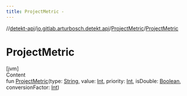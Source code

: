 ```yaml
---
title: ProjectMetric -
---
```

//[detekt-api](../../index.md)/[io.gitlab.arturbosch.detekt.api](../index.md)/[ProjectMetric](index.md)/[ProjectMetric](-project-metric.md)



# ProjectMetric  
[jvm]  
Content  
fun [ProjectMetric](-project-metric.md)(type: [String](https://kotlinlang.org/api/latest/jvm/stdlib/kotlin/-string/index.html), value: [Int](https://kotlinlang.org/api/latest/jvm/stdlib/kotlin/-int/index.html), priority: [Int](https://kotlinlang.org/api/latest/jvm/stdlib/kotlin/-int/index.html), isDouble: [Boolean](https://kotlinlang.org/api/latest/jvm/stdlib/kotlin/-boolean/index.html), conversionFactor: [Int](https://kotlinlang.org/api/latest/jvm/stdlib/kotlin/-int/index.html))  



